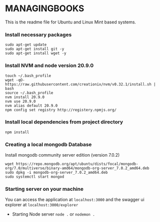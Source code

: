 # MANAGINGBOOKS

This is the readme file for Ubuntu and Linux Mint based systems.
### Install necessary packages

```
sudo apt-get update
sudo apt-get install git -y
sudo apt-get install wget -y
```

### Install NVM and node version 20.9.0
```
touch ~/.bash_profile
wget -qO- https://raw.githubusercontent.com/creationix/nvm/v0.32.1/install.sh | bash
source ~/.bash_profile
nvm install 20.9.0
nvm use 20.9.0
nvm alias default 20.9.0
npm config set registry http://registery.npmjs.org/
```

### Install local dependencies from project directory
```npm install```

### Creating a local mongodb Database
Install mongodb community server edition (version 7.0.2)
```
wget https://repo.mongodb.org/apt/ubuntu/dists/focal/mongodb-org/7.0/multiverse/binary-amd64/mongodb-org-server_7.0.2_amd64.deb
sudo dpkg -i mongodb-org-server_7.0.2_amd64.deb
sudo systemctl start mongod
```

### Starting server on your machine
You can access the application at `localhost:3000` and the swagger ui explorer at `localhost:3000/explorer`
- Starting Node server
`node .` or `nodemon .`
